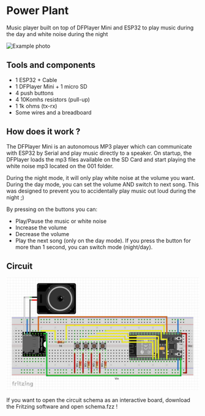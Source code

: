 # Power Plant

Music player built on top of DFPlayer Mini and ESP32 to play music during the day and white noise during the night

![Example photo](example.jpg)

## Tools and components

- 1 ESP32 + Cable
- 1 DFPlayer Mini + 1 micro SD
- 4 push buttons
- 4 10Komhs resistors (pull-up)
- 1 1k ohms (tx-rx)
- Some wires and a breadboard

## How does it work ?

The DFPlayer Mini is an autonomous MP3 player which can communicate with ESP32 by Serial and play music directly to a speaker. 
On startup, the DFPlayer loads the mp3 files available on the SD Card and start playing the white noise mp3 located on the 001 folder.

During the night mode, it will only play white noise at the volume you want. During the day mode, you can set the volume AND switch to next song. This was designed to prevent you to accidentally play music out loud during the night ;)

By pressing on the buttons you can:

- Play/Pause the music or white noise
- Increase the volume
- Decrease the volume
- Play the next song (only on the day mode). If you press the button for more than 1 second, you can switch mode (night/day).

## Circuit

![Circuit](schema.jpg)

If you want to open the circuit schema as an interactive board, download the Fritzing software and open schema.fzz !
